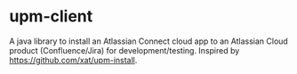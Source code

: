 # upm-client

A java library to install an Atlassian Connect cloud app to an Atlassian Cloud product (Confluence/Jira) for development/testing.
Inspired by https://github.com/xat/upm-install.

